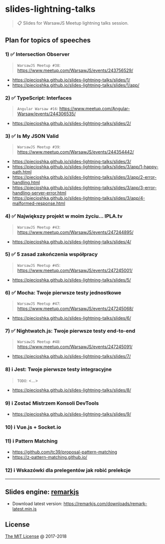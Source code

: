 # slides-lightning-talks

> :clipboard: Slides for WarsawJS Meetup lightning talks session.

## Plan for topics of speeches

### 1) :white_check_mark: Intersection Observer

> `WarsawJS Meetup #38`: <https://www.meetup.com/WarsawJS/events/243756529/>

* <https://piecioshka.github.io/slides-lightning-talks/slides/1/>
* <https://piecioshka.github.io/slides-lightning-talks/slides/1/app/>

### 2) :white_check_mark: TypeScript: Interfaces

> `Angular Warsaw #16`: <https://www.meetup.com/Angular-Warsaw/events/244306535/>

* <https://piecioshka.github.io/slides-lightning-talks/slides/2/>

### 3) :white_check_mark: Is My JSON Valid

> `WarsawJS Meetup #39`: <https://www.meetup.com/WarsawJS/events/244354442/>

* <https://piecioshka.github.io/slides-lightning-talks/slides/3/>
* <https://piecioshka.github.io/slides-lightning-talks/slides/3/app/1-happy-path.html>
* <https://piecioshka.github.io/slides-lightning-talks/slides/3/app/2-error-handling.html>
* <https://piecioshka.github.io/slides-lightning-talks/slides/3/app/3-error-handling-server-error.html>
* <https://piecioshka.github.io/slides-lightning-talks/slides/3/app/4-malformed-response.html>

### 4) :white_check_mark: Największy projekt w moim życiu... IPLA.tv

> `WarsawJS Meetup #43`: <https://www.meetup.com/WarsawJS/events/247244895/>

* <https://piecioshka.github.io/slides-lightning-talks/slides/4/>

### 5) :white_check_mark: 5 zasad zakończenia współpracy

> `WarsawJS Meetup #45`: <https://www.meetup.com/WarsawJS/events/247245001/>

* <https://piecioshka.github.io/slides-lightning-talks/slides/5/>

### 6) :white_check_mark: Mocha: Twoje pierwsze testy jednostkowe

> `WarsawJS Meetup #47`: <https://www.meetup.com/WarsawJS/events/247245068/>

* <https://piecioshka.github.io/slides-lightning-talks/slides/6/>

### 7) :white_check_mark: Nightwatch.js: Twoje pierwsze testy end-to-end

> `WarsawJS Meetup #48`: <https://www.meetup.com/WarsawJS/events/247245091/>

* <https://piecioshka.github.io/slides-lightning-talks/slides/7/>

### 8) :information_source: Jest: Twoje pierwsze testy integracyjne

> `TODO`: <...>

* <https://piecioshka.github.io/slides-lightning-talks/slides/8/>

### 9) :information_source: Zostać Mistrzem Konsoli DevTools

* <https://piecioshka.github.io/slides-lightning-talks/slides/9/>

### 10) :information_source: Vue.js + Socket.io

### 11) :information_source: Pattern Matching

* <https://github.com/tc39/proposal-pattern-matching>
* <https://z-pattern-matching.github.io/>

### 12) :information_source: Wskazówki dla prelegentów jak robić prelekcje

---

## Slides engine: [remarkjs](http://remarkjs.com)

* Download latest version: <https://remarkjs.com/downloads/remark-latest.min.js>

## License

[The MIT License](http://piecioshka.mit-license.org) @ 2017-2018
